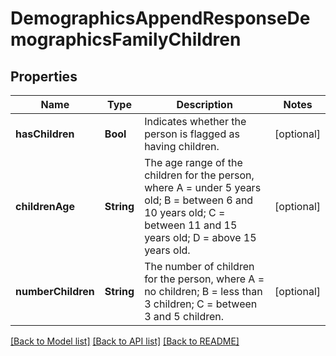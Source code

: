 # DemographicsAppendResponseDemographicsFamilyChildren

## Properties
Name | Type | Description | Notes
------------ | ------------- | ------------- | -------------
**hasChildren** | **Bool** | Indicates whether the person is flagged as having children. | [optional] 
**childrenAge** | **String** | The age range of the children for the person, where A &#x3D; under 5 years old; B &#x3D; between 6 and 10 years old; C &#x3D; between 11 and 15 years old; D &#x3D; above 15 years old. | [optional] 
**numberChildren** | **String** | The number of children for the person, where A &#x3D; no children; B &#x3D; less than 3 children; C &#x3D; between 3 and 5 children. | [optional] 

[[Back to Model list]](../README.md#documentation-for-models) [[Back to API list]](../README.md#documentation-for-api-endpoints) [[Back to README]](../README.md)


